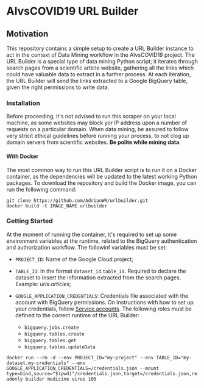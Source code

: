 # AIvsCOVID19  URL Builder

## Motivation
This repository contains a simple setup to create a URL Builder instance to act in the context of Data Mining workflow in the AIvsCOVID19 project. The URL Builder is a special type of data mining Python script; it iterates through search pages from a scientific article website, gathering all the links which could have valuable data to extract in a further process. At each iteration, the URL Builder will send the links extracted to a Google BigQuery table, given the right permissions to write data.

### Installation

Before proceeding, it's not advised to run this scraper on your local machine, as some websites may block yor IP address upon a number of requests on a particular domain. When data mining, be assured to follow very stricit ethical guidelines before running your process, to not clog up domain servers from scientific websites. **Be polite while mining data**.  

#### With Docker
The most common way to run this URL Builder script is to run it on a Docker container, as the dependencies will be updated to the latest working Python packages. To download the repository and build the Docker image, you can run the following command:

    git clone https://github.com/AdrianWR/urlbuilder.git
    docker build -t IMAGE_NAME urlbuilder

### Getting Started
At the moment of running the container, it's required to set up some environment variables at the runtime, related to the BigQuery authentication and authorization workflow. The followinf variables must be set:
- `PROJECT_ID`: Name of the Google Cloud project;
- `TABLE_ID`: In the format `dataset_id`.`table_id`. Required to declare the dataset to insert the information extracted from the search pages. Example: *urls.articles*;
- `GOOGLE_APPLICATION_CREDENTIALS`: Credentials file associated with the account with BigQuery permissions. On instructions with how to set up your credentials, follow [Service accounts](https://cloud.google.com/iam/docs/service-accounts). The following roles must be defined to the correct runtime of the URL Builder:


    - `bigquery.jobs.create`
    - `bigquery.tables.create`
    - `bigquery.tables.get`
    - `bigquery.tables.updateData`

``
    docker run --rm -d
    --env PROJECT_ID="my-project"
    --env TABLE_ID="my-dataset.my-credentials"
    --env GOOGLE_APPLICATION_CREDENTIALS=/credentials.json
    --mount type=bind,source="$(pwd)"/credentials.json,target=/credentials.json,readonly
    builder medicine virus 100
``
